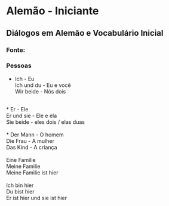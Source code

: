 # Alemão - Iniciante

## Diálogos em Alemão e Vocabulário Inicial

### Fonte:

### Pessoas

* Ich - Eu <br>
  Ich und du - Eu e você <br>
  Wir beide - Nós dois <br>
<br>
* Er - Ele <br>
  Er und sie - Ele e ela <br>
  Sie beide - eles dois / elas duas <br>
<br>
* Der Mann - O homem <br>
  Die Frau - A mulher <br>
  Das Kind - A criança <br>
  <br>
  Eine Familie <br>
  Meine Familie <br>
  Meine Familie ist hier <br>
  <br>
  Ich bin hier <br>
  Du bist hier <br>
  Er ist hier und sie ist hier <br>
